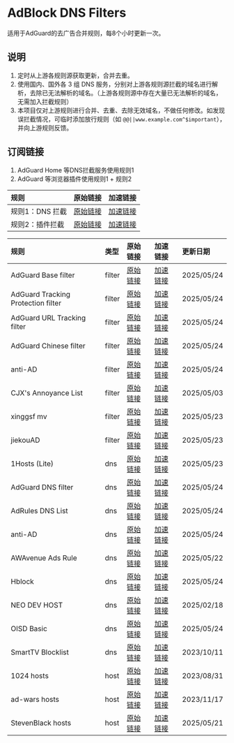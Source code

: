 # AdBlock DNS Filters
适用于AdGuard的去广告合并规则，每8个小时更新一次。

## 说明
1. 定时从上游各规则源获取更新，合并去重。
2. 使用国内、国外各 3 组 DNS 服务，分别对上游各规则源拦截的域名进行解析，去除已无法解析的域名。（上游各规则源中存在大量已无法解析的域名，无需加入拦截规则）
3. 本项目仅对上游规则进行合并、去重、去除无效域名，不做任何修改。如发现误拦截情况，可临时添加放行规则（如 `@@||www.example.com^$important`），并向上游规则反馈。

## 订阅链接
1. AdGuard Home 等DNS拦截服务使用规则1
2. AdGuard 等浏览器插件使用规则1 + 规则2

| 规则 | 原始链接 | 加速链接 |
|:-|:-|:-|
| 规则1：DNS 拦截 | [原始链接](https://raw.githubusercontent.com/sleel/adblockfilters/main/rules/adblockdns.txt) | [加速链接](https://mirror.ghproxy.com/https://raw.githubusercontent.com/sleel/adblockfilters/main/rules/adblockdns.txt) |
| 规则2：插件拦截 | [原始链接](https://raw.githubusercontent.com/sleel/adblockfilters/main/rules/adblockfilters.txt) | [加速链接](https://mirror.ghproxy.com/https://raw.githubusercontent.com/sleel/adblockfilters/main/rules/adblockfilters.txt) |

| 规则 | 类型 | 原始链接 | 加速链接 | 更新日期 |
|:-|:-|:-|:-|:-|
| AdGuard Base filter | filter | [原始链接](https://raw.githubusercontent.com/AdguardTeam/FiltersRegistry/master/filters/filter_2_Base/filter.txt) | [加速链接](https://mirror.ghproxy.com/https://raw.githubusercontent.com/sleel/adblockfilters/main/rules/AdGuard_Base_filter.txt) | 2025/05/24 |
| AdGuard Tracking Protection filter | filter | [原始链接](https://raw.githubusercontent.com/AdguardTeam/FiltersRegistry/master/filters/filter_3_Spyware/filter.txt) | [加速链接](https://mirror.ghproxy.com/https://raw.githubusercontent.com/sleel/adblockfilters/main/rules/AdGuard_Tracking_Protection_filter.txt) | 2025/05/24 |
| AdGuard URL Tracking filter | filter | [原始链接](https://raw.githubusercontent.com/AdguardTeam/FiltersRegistry/master/filters/filter_17_TrackParam/filter.txt) | [加速链接](https://mirror.ghproxy.com/https://raw.githubusercontent.com/sleel/adblockfilters/main/rules/AdGuard_URL_Tracking_filter.txt) | 2025/05/24 |
| AdGuard Chinese filter | filter | [原始链接](https://raw.githubusercontent.com/AdguardTeam/FiltersRegistry/master/filters/filter_224_Chinese/filter.txt) | [加速链接](https://mirror.ghproxy.com/https://raw.githubusercontent.com/sleel/adblockfilters/main/rules/AdGuard_Chinese_filter.txt) | 2025/05/24 |
| anti-AD | filter | [原始链接](https://anti-ad.net/adguard.txt) | [加速链接](https://mirror.ghproxy.com/https://raw.githubusercontent.com/sleel/adblockfilters/main/rules/anti-AD.txt) | 2025/05/24 |
| CJX's Annoyance List | filter | [原始链接](https://raw.githubusercontent.com/cjx82630/cjxlist/master/cjx-annoyance.txt) | [加速链接](https://mirror.ghproxy.com/https://raw.githubusercontent.com/sleel/adblockfilters/main/rules/CJX's_Annoyance_List.txt) | 2025/05/03 |
| xinggsf mv | filter | [原始链接](https://raw.githubusercontent.com/xinggsf/Adblock-Plus-Rule/master/mv.txt) | [加速链接](https://mirror.ghproxy.com/https://raw.githubusercontent.com/sleel/adblockfilters/main/rules/xinggsf_mv.txt) | 2025/05/23 |
| jiekouAD | filter | [原始链接](https://raw.githubusercontent.com/damengzhu/banad/main/jiekouAD.txt) | [加速链接](https://mirror.ghproxy.com/https://raw.githubusercontent.com/sleel/adblockfilters/main/rules/jiekouAD.txt) | 2025/05/23 |
| 1Hosts (Lite) | dns | [原始链接](https://raw.githubusercontent.com/badmojr/1Hosts/master/Lite/adblock.txt) | [加速链接](https://mirror.ghproxy.com/https://raw.githubusercontent.com/sleel/adblockfilters/main/rules/1Hosts_(Lite).txt) | 2025/05/23 |
| AdGuard DNS filter | dns | [原始链接](https://adguardteam.github.io/AdGuardSDNSFilter/Filters/filter.txt) | [加速链接](https://mirror.ghproxy.com/https://raw.githubusercontent.com/sleel/adblockfilters/main/rules/AdGuard_DNS_filter.txt) | 2025/05/24 |
| AdRules DNS List | dns | [原始链接](https://raw.githubusercontent.com/Cats-Team/AdRules/main/dns.txt) | [加速链接](https://mirror.ghproxy.com/https://raw.githubusercontent.com/sleel/adblockfilters/main/rules/AdRules_DNS_List.txt) | 2025/05/24 |
| anti-AD | dns | [原始链接](https://anti-ad.net/easylist.txt) | [加速链接](https://mirror.ghproxy.com/https://raw.githubusercontent.com/sleel/adblockfilters/main/rules/anti-AD.txt) | 2025/05/24 |
| AWAvenue Ads Rule | dns | [原始链接](https://raw.githubusercontent.com/TG-Twilight/AWAvenue-Ads-Rule/main/AWAvenue-Ads-Rule.txt) | [加速链接](https://mirror.ghproxy.com/https://raw.githubusercontent.com/sleel/adblockfilters/main/rules/AWAvenue_Ads_Rule.txt) | 2025/05/22 |
| Hblock | dns | [原始链接](https://hblock.molinero.dev/hosts_adblock.txt) | [加速链接](https://mirror.ghproxy.com/https://raw.githubusercontent.com/sleel/adblockfilters/main/rules/Hblock.txt) | 2025/05/24 |
| NEO DEV HOST | dns | [原始链接](https://raw.githubusercontent.com/neodevpro/neodevhost/master/lite_adblocker) | [加速链接](https://mirror.ghproxy.com/https://raw.githubusercontent.com/sleel/adblockfilters/main/rules/NEO_DEV_HOST.txt) | 2025/02/18 |
| OISD Basic | dns | [原始链接](https://abp.oisd.nl/basic/) | [加速链接](https://mirror.ghproxy.com/https://raw.githubusercontent.com/sleel/adblockfilters/main/rules/OISD_Basic.txt) | 2025/05/24 |
| SmartTV Blocklist | dns | [原始链接](https://raw.githubusercontent.com/Perflyst/PiHoleBlocklist/master/SmartTV-AGH.txt) | [加速链接](https://mirror.ghproxy.com/https://raw.githubusercontent.com/sleel/adblockfilters/main/rules/SmartTV_Blocklist.txt) | 2023/10/11 |
| 1024 hosts | host | [原始链接](https://raw.githubusercontent.com/Goooler/1024_hosts/master/hosts) | [加速链接](https://mirror.ghproxy.com/https://raw.githubusercontent.com/sleel/adblockfilters/main/rules/1024_hosts.txt) | 2023/08/31 |
| ad-wars hosts | host | [原始链接](https://raw.githubusercontent.com/jdlingyu/ad-wars/master/hosts) | [加速链接](https://mirror.ghproxy.com/https://raw.githubusercontent.com/sleel/adblockfilters/main/rules/ad-wars_hosts.txt) | 2023/11/17 |
| StevenBlack hosts | host | [原始链接](https://raw.githubusercontent.com/StevenBlack/hosts/master/hosts) | [加速链接](https://mirror.ghproxy.com/https://raw.githubusercontent.com/sleel/adblockfilters/main/rules/StevenBlack_hosts.txt) | 2025/05/21 |

